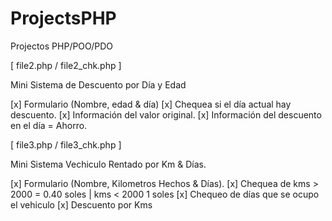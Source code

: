 # ProjectsPHP
Projectos PHP/POO/PDO


[ file2.php / file2_chk.php ]


Mini Sistema de Descuento por Día y Edad

[x] Formulario (Nombre, edad & día)
[x] Chequea si el día actual hay descuento.
[x] Información del valor original.
[x] Información del descuento en el día = Ahorro.


[ file3.php / file3_chk.php ]


Mini Sistema Vechiculo Rentado por Km & Días.

[x] Formulario (Nombre, Kilometros Hechos & Días).
[x] Chequea de kms > 2000 = 0.40 soles | kms < 2000 1 soles
[x] Chequeo de días que se ocupo el vehiculo
[x] Descuento por Kms
